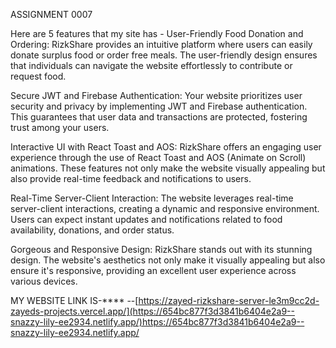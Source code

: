 ASSIGNMENT 0007

Here are 5 features that my site has -
User-Friendly Food Donation and Ordering: RizkShare provides an intuitive platform where users can easily donate surplus food or order free meals. The user-friendly design ensures that individuals can navigate the website effortlessly to contribute or request food.

Secure JWT and Firebase Authentication: Your website prioritizes user security and privacy by implementing JWT and Firebase authentication. This guarantees that user data and transactions are protected, fostering trust among your users.

Interactive UI with React Toast and AOS: RizkShare offers an engaging user experience through the use of React Toast and AOS (Animate on Scroll) animations. These features not only make the website visually appealing but also provide real-time feedback and notifications to users.

Real-Time Server-Client Interaction: The website leverages real-time server-client interactions, creating a dynamic and responsive environment. Users can expect instant updates and notifications related to food availability, donations, and order status.

Gorgeous and Responsive Design: RizkShare stands out with its stunning design. The website's aesthetics not only make it visually appealing but also ensure it's responsive, providing an excellent user experience across various devices.


MY WEBSITE LINK IS-****  --[https://zayed-rizkshare-server-le3m9cc2d-zayeds-projects.vercel.app/](https://654bc877f3d3841b6404e2a9--snazzy-lily-ee2934.netlify.app/)https://654bc877f3d3841b6404e2a9--snazzy-lily-ee2934.netlify.app/
